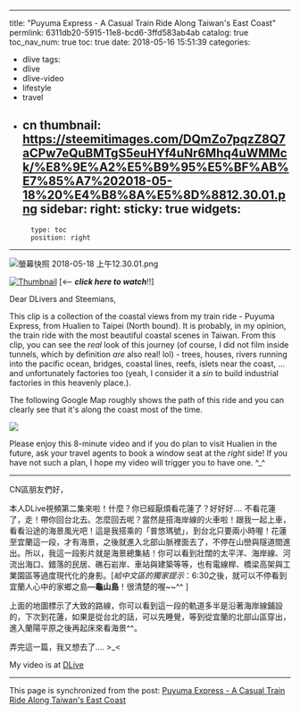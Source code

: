 
---
title: "Puyuma Express - A Casual Train Ride Along Taiwan's East Coast"
permlink: 6311db20-5915-11e8-bcd6-3ffd583ab4ab
catalog: true
toc_nav_num: true
toc: true
date: 2018-05-16 15:51:39
categories:
- dlive
tags:
- dlive
- dlive-video
- lifestyle
- travel
- cn
thumbnail: https://steemitimages.com/DQmZo7pqzZ8Q7aCPw7eQuBMTgS5euHYf4uNr6Mhq4uWMMck/%E8%9E%A2%E5%B9%95%E5%BF%AB%E7%85%A7%202018-05-18%20%E4%B8%8A%E5%8D%8812.30.01.png
sidebar:
    right:
        sticky: true
widgets:
    -
        type: toc
        position: right
---


![螢幕快照 2018-05-18 上午12.30.01.png](https://steemitimages.com/DQmZo7pqzZ8Q7aCPw7eQuBMTgS5euHYf4uNr6Mhq4uWMMck/%E8%9E%A2%E5%B9%95%E5%BF%AB%E7%85%A7%202018-05-18%20%E4%B8%8A%E5%8D%8812.30.01.png)

[![Thumbnail](http://ipfs.io/ipfs/QmYcP5R94UU7f7tyufCQo5HRmNLvPgWyHPsW5xRPbb1TKv)](https://dlive.io/video/deanliu/6311db20-5915-11e8-bcd6-3ffd583ab4ab) [<-- ***click here to watch***!!]

Dear DLivers and Steemians,

This clip is a collection of the coastal views from my train ride - Puyuma Express, from Hualien to Taipei (North bound). It is probably, in my opinion, the train ride with the most beautiful coastal scenes in Taiwan. From this clip, you can see the *real* look of this journey (of course, I did not film inside tunnels, which by definition *are* also real! lol) - trees, houses, rivers running into the pacific ocean, bridges, coastal lines, reefs, islets near the coast, ... and unfortunately factories too (yeah, I consider it a *sin* to build industrial factories in this heavenly place.).

The following Google Map roughly shows the path of this ride and you can clearly see that it's along the coast most of the time. 

![](https://steemitimages.com/DQmW9V12YNN7LvSVotFUJpMCsDMVQ3bDdNjU8PDppY29juT/image.png)

Please enjoy this 8-minute video and if you do plan to visit Hualien in the future, ask your travel agents to book a window seat at the *right* side! If you have not such a plan, I hope my video will trigger you to have one. ^_^

*************

CN區朋友們好，

本人DLive視頻第二集來啦！什麼？你已經厭煩看花蓮了？好好好.... 不看花蓮了，走！帶你回台北去。怎麼回去呢？當然是搭海岸線的火車啦！跟我一起上車，看看沿途的海景風光吧！這是我搭乘的「普悠瑪號」，到台北只要兩小時喔！花蓮至宜蘭這一段，才有海景，之後就進入北部山脈裡面去了，不停在山巒與隧道間進出。所以，我這一段影片就是海景總集結！你可以看到壯闊的太平洋、海岸線、河流出海口、錯落的民居、礁石岩岸、車站與建築等等，也有電線桿、橋梁高架與工業園區等過度現代化的身影。[*給中文區的獨家提示*：6:30之後，就可以不停看到宜蘭人心中的家鄉之島—**龜山島**！很清楚的喔~~^^ ]

上面的地圖標示了大致的路線，你可以看到這一段的軌道多半是沿著海岸線鋪設的，下次到花蓮，如果是從台北的話，可以先睡覺，等到從宜蘭的北部山區穿出，進入蘭陽平原之後再起床來看海景^^。

弄完這一篇，我又想去了.... >_<

My video is at [DLive](https://dlive.io/video/deanliu/6311db20-5915-11e8-bcd6-3ffd583ab4ab)

- - -

This page is synchronized from the post: [Puyuma Express - A Casual Train Ride Along Taiwan's East Coast](https://steemit.com/@deanliu/6311db20-5915-11e8-bcd6-3ffd583ab4ab)
